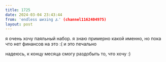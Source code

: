 ```yaml
---
title: 1725
date: 2024-03-04 23:43:44
from: 'endless шизing ⍼' (channel1162404975)
layout: post
---
```


я очень хочу паяльный набор. я знаю примерно какой именно, но пока что нет финансов на это :( и это печально

надеюсь, к концу месяца смогу раздобыть то, что хочу :)
